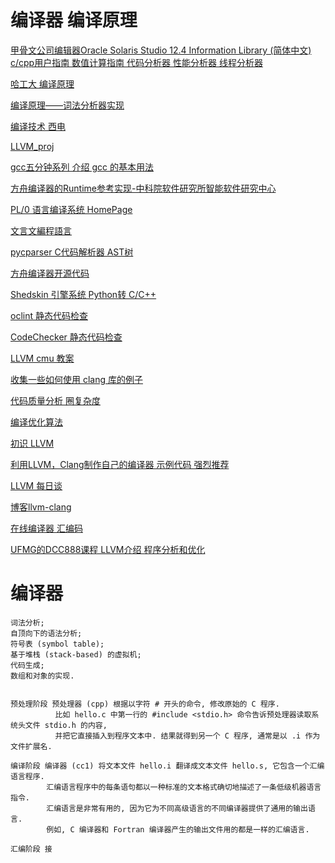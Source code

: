 # 编译器 编译原理

[甲骨文公司编辑器Oracle Solaris Studio 12.4 Information Library (简体中文) c/cpp用户指南 数值计算指南 代码分析器 性能分析器 线程分析器](https://docs.oracle.com/cd/E57201_01/)

[哈工大 编译原理 ](http://www.icourse163.org/course/HIT-1002123007)

[编译原理——词法分析器实现](https://www.cnblogs.com/zyrblog/p/6885922.html)

[编译技术 西电](http://www.xuetangx.com/courses/course-v1:XIYOU+20180208+sp/about)

[LLVM_proj](https://github.com/Ewenwan/llvm-project/blob/master/README.md)

[gcc五分钟系列 介绍 gcc 的基本用法 ](https://github.com/Ewenwan/gcc_five_minute)

[方舟编译器的Runtime参考实现-中科院软件研究所智能软件研究中心](https://github.com/isrc-cas/pacific)

[PL/0 语言编译系统 HomePage](https://github.com/gdut-yy/PL0)

[文言文編程語言](https://github.com/LingDong-/wenyan-lang)

[pycparser C代码解析器 AST树 ](https://github.com/Ewenwan/pycparser)

[方舟编译器开源代码 ](https://gitee.com/harmonyos/OpenArkCompiler)

[Shedskin 引擎系统 Python转 C/C++](https://github.com/Ewenwan/shedskin)

[oclint 静态代码检查 ](https://github.com/Ewenwan/oclint)

[CodeChecker 静态代码检查 ](https://github.com/Ewenwan/codechecker)

[LLVM  cmu 教案](http://www.cs.cmu.edu/afs/cs.cmu.edu/academic/class/15745-s14/public/lectures/)

[收集一些如何使用 clang 库的例子](https://github.com/loarabia/Clang-tutorial)

[代码质量分析 圈复杂度 ](https://github.com/Ewenwan/Code-Quality-Analyzer)

[编译优化算法](https://www.jianshu.com/u/8866e26199f3)

[初识 LLVM ](https://xiaozhuanlan.com/topic/0542687193)

[利用LLVM，Clang制作自己的编译器   示例代码  强烈推荐](https://github.com/Ewenwan/llvm-clang-samples)

[LLVM 每日谈](https://blog.csdn.net/snsn1984/article/details/8036032)

[博客llvm-clang](https://eli.thegreenplace.net/tag/llvm-clang)

[在线编译器 汇编码](https://godbolt.org/)

[UFMG的DCC888课程 LLVM介绍 程序分析和优化 ](https://homepages.dcc.ufmg.br/~fernando/classes/dcc888/ementa/)


# 编译器
```
词法分析; 
自顶向下的语法分析; 
符号表 (symbol table); 
基于堆栈 (stack-based) 的虚拟机; 
代码生成; 
数组和对象的实现.


预处理阶段 预处理器 (cpp) 根据以字符 # 开头的命令, 修改原始的 C 程序. 
          比如 hello.c 中第一行的 #include <stdio.h> 命令告诉预处理器读取系统头文件 stdio.h 的内容, 
          并把它直接插入到程序文本中. 结果就得到另一个 C 程序, 通常是以 .i 作为文件扩展名.
          
编译阶段 编译器 (cc1) 将文本文件 hello.i 翻译成文本文件 hello.s, 它包含一个汇编语言程序. 
        汇编语言程序中的每条语句都以一种标准的文本格式确切地描述了一条低级机器语言指令.
        汇编语言是非常有用的, 因为它为不同高级语言的不同编译器提供了通用的输出语言. 
        例如, C 编译器和 Fortran 编译器产生的输出文件用的都是一样的汇编语言.
        
汇编阶段 接
